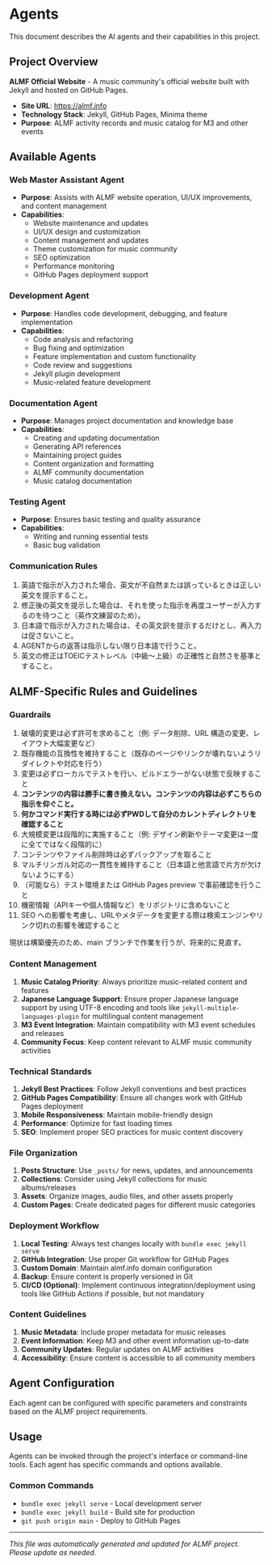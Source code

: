 # Agents

This document describes the AI agents and their capabilities in this project.

## Project Overview

**ALMF Official Website** - A music community's official website built with Jekyll and hosted on GitHub Pages.

- **Site URL**: https://almf.info
- **Technology Stack**: Jekyll, GitHub Pages, Minima theme
- **Purpose**: ALMF activity records and music catalog for M3 and other events

## Available Agents

### Web Master Assistant Agent
- **Purpose**: Assists with ALMF website operation, UI/UX improvements, and content management
- **Capabilities**: 
  - Website maintenance and updates
  - UI/UX design and customization
  - Content management and updates
  - Theme customization for music community
  - SEO optimization
  - Performance monitoring
  - GitHub Pages deployment support

### Development Agent
- **Purpose**: Handles code development, debugging, and feature implementation
- **Capabilities**: 
  - Code analysis and refactoring
  - Bug fixing and optimization
  - Feature implementation and custom functionality
  - Code review and suggestions
  - Jekyll plugin development
  - Music-related feature development

### Documentation Agent
- **Purpose**: Manages project documentation and knowledge base
- **Capabilities**:
  - Creating and updating documentation
  - Generating API references
  - Maintaining project guides
  - Content organization and formatting
  - ALMF community documentation
  - Music catalog documentation

### Testing Agent
- **Purpose**: Ensures basic testing and quality assurance
- **Capabilities**:
  - Writing and running essential tests
  - Basic bug validation


### Communication Rules
1. 英語で指示が入力された場合、英文が不自然または誤っているときは正しい英文を提示すること。
2. 修正後の英文を提示した場合は、それを使った指示を再度ユーザーが入力するのを待つこと（英作文練習のため）。
3. 日本語で指示が入力された場合は、その英文訳を提示するだけとし、再入力は促さないこと。
4. AGENTからの返答は指示しない限り日本語で行うこと。
5. 英文の修正はTOEICテストレベル（中級〜上級）の正確性と自然さを基準とすること。

## ALMF-Specific Rules and Guidelines

### Guardrails
1. 破壊的変更は必ず許可を求めること（例: データ削除、URL 構造の変更、レイアウト大幅変更など）
2. 既存機能の互換性を維持すること（既存のページやリンクが壊れないようリダイレクトや対応を行う）
3. 変更は必ずローカルでテストを行い、ビルドエラーがない状態で反映すること
4. **コンテンツの内容は勝手に書き換えない。コンテンツの内容は必ずこちらの指示を仰ぐこと。**
5. **何かコマンド実行する時には必ずPWDして自分のカレントディレクトリを確認すること**
6. 大規模変更は段階的に実施すること（例: デザイン刷新やテーマ変更は一度に全てではなく段階的に）
7. コンテンツやファイル削除時は必ずバックアップを取ること
8. マルチリンガル対応の一貫性を維持すること（日本語と他言語で片方が欠けないようにする）
9. （可能なら）テスト環境または GitHub Pages preview で事前確認を行うこと
10. 機密情報（APIキーや個人情報など）をリポジトリに含めないこと
11. SEO への影響を考慮し、URLやメタデータを変更する際は検索エンジンやリンク切れの影響を確認すること

現状は構築優先のため、main ブランチで作業を行うが、将来的に見直す。

### Content Management
1. **Music Catalog Priority**: Always prioritize music-related content and features
2. **Japanese Language Support**: Ensure proper Japanese language support by using UTF-8 encoding and tools like `jekyll-multiple-languages-plugin` for multilingual content management
3. **M3 Event Integration**: Maintain compatibility with M3 event schedules and releases
4. **Community Focus**: Keep content relevant to ALMF music community activities

### Technical Standards
1. **Jekyll Best Practices**: Follow Jekyll conventions and best practices
2. **GitHub Pages Compatibility**: Ensure all changes work with GitHub Pages deployment
3. **Mobile Responsiveness**: Maintain mobile-friendly design
4. **Performance**: Optimize for fast loading times
5. **SEO**: Implement proper SEO practices for music content discovery

### File Organization
1. **Posts Structure**: Use `_posts/` for news, updates, and announcements
2. **Collections**: Consider using Jekyll collections for music albums/releases
3. **Assets**: Organize images, audio files, and other assets properly
4. **Custom Pages**: Create dedicated pages for different music categories

### Deployment Workflow
1. **Local Testing**: Always test changes locally with `bundle exec jekyll serve`
2. **GitHub Integration**: Use proper Git workflow for GitHub Pages
3. **Custom Domain**: Maintain almf.info domain configuration
4. **Backup**: Ensure content is properly versioned in Git
5. **CI/CD (Optional)**: Implement continuous integration/deployment using tools like GitHub Actions if possible, but not mandatory

### Content Guidelines
1. **Music Metadata**: Include proper metadata for music releases
2. **Event Information**: Keep M3 and other event information up-to-date
3. **Community Updates**: Regular updates on ALMF activities
4. **Accessibility**: Ensure content is accessible to all community members

## Agent Configuration

Each agent can be configured with specific parameters and constraints based on the ALMF project requirements.

## Usage

Agents can be invoked through the project's interface or command-line tools. Each agent has specific commands and options available.

### Common Commands
- `bundle exec jekyll serve` - Local development server
- `bundle exec jekyll build` - Build site for production
- `git push origin main` - Deploy to GitHub Pages

---

*This file was automatically generated and updated for ALMF project. Please update as needed.*